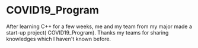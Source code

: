 # COVID19_Program
After learning C++ for a few weeks, me and my team from my major made a start-up project( COVID19_Program).
Thanks my teams for sharing knowledges which I haven't known before.
